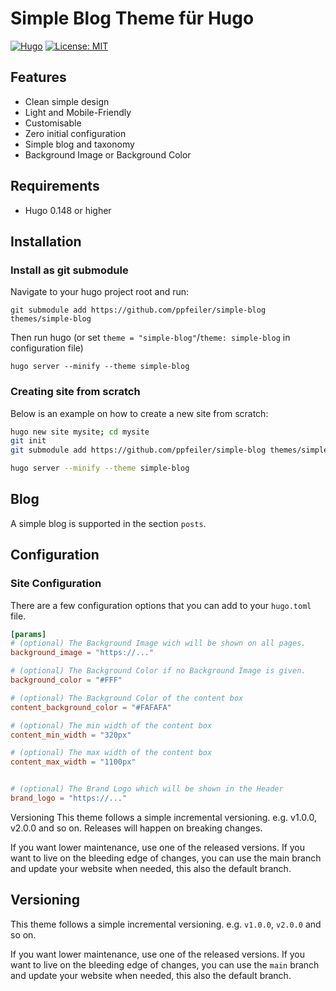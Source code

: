 # Simple Blog Theme für Hugo

[![Hugo](https://img.shields.io/badge/hugo-0.148-blue.svg)](https://gohugo.io)
[![License: MIT](https://img.shields.io/badge/License-MIT-blue.svg)](LICENSE)

## Features

- Clean simple design
- Light and Mobile-Friendly
- Customisable
- Zero initial configuration
- Simple blog and taxonomy
- Background Image or Background Color

## Requirements

- Hugo 0.148 or higher

## Installation

### Install as git submodule
Navigate to your hugo project root and run:

```
git submodule add https://github.com/ppfeiler/simple-blog themes/simple-blog
```

Then run hugo (or set `theme = "simple-blog"`/`theme: simple-blog` in configuration file)

```
hugo server --minify --theme simple-blog
```

### Creating site from scratch

Below is an example on how to create a new site from scratch:

```sh
hugo new site mysite; cd mysite
git init
git submodule add https://github.com/ppfeiler/simple-blog themes/simple-blog
```

```sh
hugo server --minify --theme simple-blog
```

## Blog

A simple blog is supported in the section `posts`.

## Configuration

### Site Configuration

There are a few configuration options that you can add to your `hugo.toml` file.

```toml
[params]
# (optional) The Background Image wich will be shown on all pages.
background_image = "https://..."

# (optional) The Background Color if no Background Image is given.
background_color = "#FFF"

# (optional) The Background Color of the content box
content_background_color = "#FAFAFA"

# (optional) The min width of the content box
content_min_width = "320px"

# (optional) The max width of the content box
content_max_width = "1100px"


# (optional) The Brand Logo which will be shown in the Header
brand_logo = "https://..."
```

Versioning
This theme follows a simple incremental versioning. e.g. v1.0.0, v2.0.0 and so on. Releases will happen on breaking changes.

If you want lower maintenance, use one of the released versions. If you want to live on the bleeding edge of changes, you can use the main branch and update your website when needed, this also the default branch.

## Versioning

This theme follows a simple incremental versioning. e.g. `v1.0.0`, `v2.0.0` and so on.

If you want lower maintenance, use one of the released versions. If you want to live on the bleeding edge of changes, you can use the `main` branch and update your website when needed, this also the default branch.
